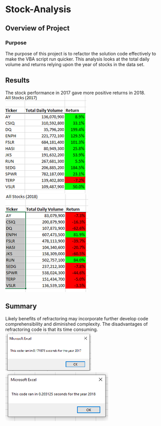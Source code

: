 # Stock-Analysis

## Overview of Project

### Purpose
The purpose of this project is to refactor the solution code effectively to make the VBA script run quicker.
This analysis looks at the total daily volume and returns relying upon the year of stocks in the data set.

## Results
The stock performance in 2017 gave more positive returns in 2018.  
![VBA_Challenge_2017_Chart](Resources/VBA_Challenge_2017_Chart.png)
![VBA_Challenge_2018_Chart](Resources/VBA_Challenge_2018_Chart.png)

## Summary
Likely benefits of refractoring may incorporate further develop code comprehensibility and diminished complexity.
The disadvantages of refractoring code is that its time consuming.
![VBA_Challenge_2017](Resources/VBA_Challenge_2017.png)
![VBA_Challenge_2018](Resources/VBA_Challenge_2018.png)


